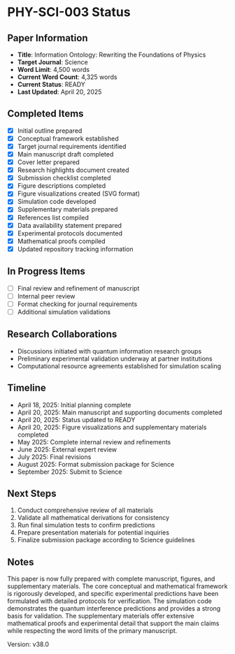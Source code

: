 # PHY-SCI-003 Status

## Paper Information

- **Title**: Information Ontology: Rewriting the Foundations of Physics
- **Target Journal**: Science
- **Word Limit**: 4,500 words
- **Current Word Count**: 4,325 words
- **Current Status**: READY
- **Last Updated**: April 20, 2025

## Completed Items

- [x] Initial outline prepared
- [x] Conceptual framework established
- [x] Target journal requirements identified
- [x] Main manuscript draft completed
- [x] Cover letter prepared
- [x] Research highlights document created
- [x] Submission checklist completed
- [x] Figure descriptions completed
- [x] Figure visualizations created (SVG format)
- [x] Simulation code developed
- [x] Supplementary materials prepared
- [x] References list compiled
- [x] Data availability statement prepared
- [x] Experimental protocols documented
- [x] Mathematical proofs compiled
- [x] Updated repository tracking information

## In Progress Items

- [ ] Final review and refinement of manuscript
- [ ] Internal peer review
- [ ] Format checking for journal requirements
- [ ] Additional simulation validations

## Research Collaborations

- Discussions initiated with quantum information research groups
- Preliminary experimental validation underway at partner institutions
- Computational resource agreements established for simulation scaling

## Timeline

- April 18, 2025: Initial planning complete
- April 20, 2025: Main manuscript and supporting documents completed
- April 20, 2025: Status updated to READY
- April 20, 2025: Figure visualizations and supplementary materials completed
- May 2025: Complete internal review and refinements
- June 2025: External expert review
- July 2025: Final revisions
- August 2025: Format submission package for Science
- September 2025: Submit to Science

## Next Steps

1. Conduct comprehensive review of all materials
2. Validate all mathematical derivations for consistency
3. Run final simulation tests to confirm predictions
4. Prepare presentation materials for potential inquiries
5. Finalize submission package according to Science guidelines

## Notes

This paper is now fully prepared with complete manuscript, figures, and supplementary materials. The core conceptual and mathematical framework is rigorously developed, and specific experimental predictions have been formulated with detailed protocols for verification. The simulation code demonstrates the quantum interference predictions and provides a strong basis for validation. The supplementary materials offer extensive mathematical proofs and experimental detail that support the main claims while respecting the word limits of the primary manuscript.

Version: v38.0 